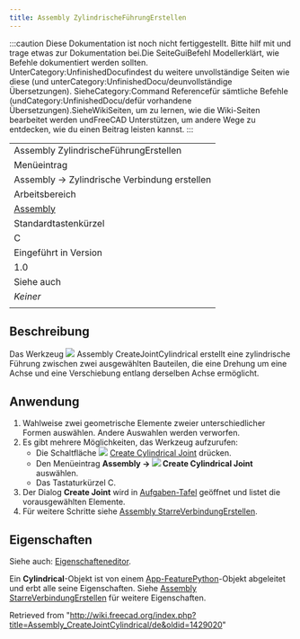```yaml
---
title: Assembly ZylindrischeFührungErstellen
---
```

:::caution
Diese Dokumentation ist noch nicht fertiggestellt. Bitte hilf mit und trage etwas zur Dokumentation bei.Die SeiteGuiBefehl Modellerklärt, wie Befehle dokumentiert werden sollten. UnterCategory:UnfinishedDocufindest du weitere unvollständige Seiten wie diese (und unterCategory:UnfinishedDocu/deunvollständige Übersetzungen). SieheCategory:Command Referencefür sämtliche Befehle (undCategory:UnfinishedDocu/defür vorhandene Übersetzungen).SieheWikiSeiten, um zu lernen, wie die Wiki-Seiten bearbeitet werden undFreeCAD Unterstützen, um andere Wege zu entdecken, wie du einen Beitrag leisten kannst.
:::

|  |
| --- |
| Assembly ZylindrischeFührungErstellen |
| Menüeintrag |
| Assembly → Zylindrische Verbindung erstellen |
| Arbeitsbereich |
| [Assembly](/Assembly_Workbench/de "Assembly Workbench/de") |
| Standardtastenkürzel |
| C |
| Eingeführt in Version |
| 1.0 |
| Siehe auch |
| *Keiner* |
|  |

## Beschreibung

Das Werkzeug ![](/images/Assembly_CreateJointCylindrical.svg) Assembly CreateJointCylindrical erstellt eine zylindrische Führung zwischen zwei ausgewählten Bauteilen, die eine Drehung um eine Achse und eine Verschiebung entlang derselben Achse ermöglicht.

## Anwendung

1. Wahlweise zwei geometrische Elemente zweier unterschiedlicher Formen auswählen. Andere Auswahlen werden verworfen.
2. Es gibt mehrere Möglichkeiten, das Werkzeug aufzurufen:
   * Die Schaltfläche ![](/images/Assembly_CreateJointCylindrical.svg) [Create Cylindrical Joint](/Assembly_CreateJointCylindrical "Assembly CreateJointCylindrical") drücken.
   * Den Menüeintrag **Assembly → ![](/images/Assembly_CreateJointCylindrical.svg) Create Cylindrical Joint** auswählen.
   * Das Tastaturkürzel C.
3. Der Dialog **Create Joint** wird in [Aufgaben-Tafel](/Task_panel/de "Task panel/de") geöffnet und listet die vorausgewählten Elemente.
4. Für weitere Schritte siehe [Assembly StarreVerbindungErstellen](/Assembly_CreateJointFixed/de#Anwendung "Assembly CreateJointFixed/de").

## Eigenschaften

Siehe auch: [Eigenschafteneditor](/Property_editor/de "Property editor/de").

Ein **Cylindrical**-Objekt ist von einem [App-FeaturePython](/App_FeaturePython/de "App FeaturePython/de")-Objekt abgeleitet und erbt alle seine Eigenschaften. Siehe [Assembly StarreVerbindungErstellen](/Assembly_CreateJointFixed/de#Eigenschaften "Assembly CreateJointFixed/de") für weitere Eigenschaften.

Retrieved from "<http://wiki.freecad.org/index.php?title=Assembly_CreateJointCylindrical/de&oldid=1429020>"